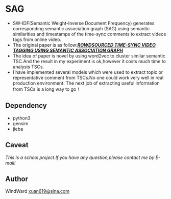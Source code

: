 # SAG
* SW-IDF(Semantic Weight-Inverse Document Frequency) generates corresponding semantic association graph (SAG) using semantic similarities and timestamps of the time-sync comments to extract videos tags from online video.
* The original paper is as follow:[***ROWDSOURCED TIME-SYNC VIDEO TAGGING USING SEMANTIC ASSOCIATION GRAPH***](http://csc.sjtu.edu.cn/doc/2017-3.pdf)
* The idea of paper is novel by using word2vec to cluster similar semantic TSC.And the result in my experiment is ok,however it costs much time to analysis TSCs.
* I have implemented several models which were used to extract topic or representative comment from TSCs.No one could work very well in real production environment. The next job of extracting useful information from TSCs is a long way to go！
## Dependency
* python3
* gensim
* jieba

## Caveat
*This is a school project.If you have any question,please contact me by E-mail!*

## Author
WindWard <xuan619@sina.com>



